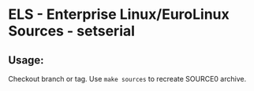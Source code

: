 # ELS - Enterprise Linux/EuroLinux Sources - setserial
 
## Usage:
  Checkout branch or tag. Use `make sources` to recreate  SOURCE0 archive.
